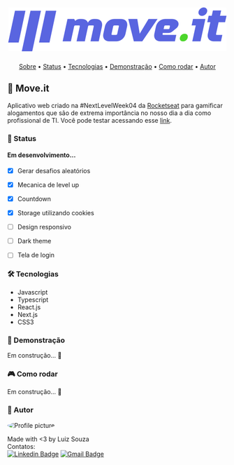 <h1 align="center">
  <img alt="Move.it" title="Move.it" src="./public/logo-full.svg" />
</h1>


<p align="center">
 <a href="#iphone-moveit">Sobre</a> •
 <a href="#pushpin-status">Status</a> •  
 <a href="#-tecnologias">Tecnologias</a> • 
 <a href="#telescope-demonstração">Demonstração</a> • 
  <a href="#video_game-como-rodar">Como rodar</a> • 
 <a href="#tophat-autor">Autor</a>
</p>


## :iphone: Move.it
<p>Aplicativo web criado na #NextLevelWeek04 da <a href="https://app.rocketseat.com.br">Rocketseat</a> para gamificar alogamentos que são de extrema importância no nosso dia a dia como profissional de TI. Você pode testar acessando esse <a href="https://moveit-next-alpha.vercel.app/">link<a/>.</p>


### :pushpin: Status
<h4>Em desenvolvimento...</h4>

- [x] Gerar desafios aleatórios
- [x] Mecanica de level up
- [x] Countdown
- [x] Storage utilizando cookies  
- [ ] Design responsivo
- [ ] Dark theme
- [ ] Tela de login


### 🛠 Tecnologias
  <ul>
    <li>Javascript</li>
    <li>Typescript</li>
    <li>React.js</li>
    <li>Next.js</li>
    <li>CSS3</li>
  </ul>


### :telescope: Demonstração
  <p>Em construção... 🚧</p>


### :video_game: Como rodar
  <p>Em construção... 🚧</p>


### :tophat: Autor
<div>
 <img style="border-radius: 50%;" src="https://github.com/hpsouza-luiz.png"" width="100px;" alt="Profile picture"/>

Made with <3 by Luiz Souza
<br>
Contatos:<br>
[![Linkedin Badge](https://img.shields.io/badge/-Luiz-blue?style=flat-square&logo=Linkedin&logoColor=white&link=https://www.linkedin.com/in/luiz-souza-a1244a113/)](https://www.linkedin.com/in/luiz-souza-a1244a113/) 
[![Gmail Badge](https://img.shields.io/badge/-luizhenrique.ps95@gmail.com-c14438?style=flat-square&logo=Gmail&logoColor=white&link=mailto:luizhenrique.ps95@gmail.com)](mailto:luizhenrique.ps95@gmail.com)
</div>
